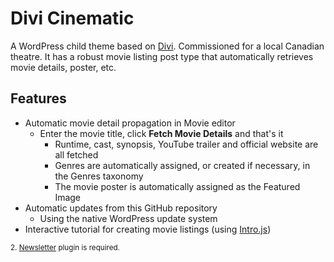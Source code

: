 # Divi Cinematic

A WordPress child theme based on [Divi][1]. Commissioned for a local Canadian theatre. It has a robust movie listing post type that automatically retrieves movie details, poster, etc.

## Features
- Automatic movie detail propagation in Movie editor
  - Enter the movie title, click **Fetch Movie Details** and that's it
    - Runtime, cast, synopsis, YouTube trailer and official website are all fetched
    - Genres are automatically assigned, or created if necessary, in the Genres taxonomy
    - The movie poster is automatically assigned as the Featured Image
- Automatic updates from this GitHub repository
	- Using the native WordPress update system
- Interactive tutorial for creating movie listings (using [Intro.js][2])

<sup>2. [Newsletter][4] plugin is required.</sup>

[1]:	http://www.elegantthemes.com/gallery/divi/ "Divi"
[2]:	http://usablica.github.io/intro.js/ "Intro.js"
[4]:	https://wordpress.org/plugins/newsletter/

